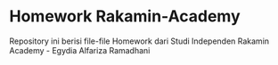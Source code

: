 # Homework Rakamin-Academy
Repository ini berisi file-file Homework dari Studi Independen Rakamin Academy - Egydia Alfariza Ramadhani
